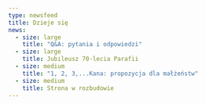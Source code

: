 ```yaml
---
type: newsfeed
title: Dzieje się
news:
  - size: large
    title: "Q&A: pytania i odpowiedzi"
  - size: large
    title: Jubileusz 70-lecia Parafii
  - size: medium
    title: "1, 2, 3,...Kana: propozycja dla małżeństw"
  - size: medium
    title: Strona w rozbudowie
---
```

